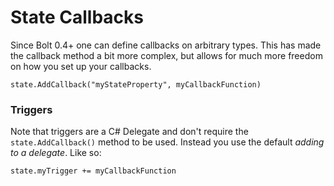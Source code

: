# State Callbacks

Since Bolt 0.4+ one can define callbacks on arbitrary types.
This has made the callback method a bit more complex, but allows for much more freedom on how you set up your callbacks.

`state.AddCallback("myStateProperty", myCallbackFunction)`


### Triggers

Note that triggers are a C# Delegate and don't require the `state.AddCallback()` method to be used. Instead you use the default *adding to a delegate*.
Like so:

`state.myTrigger += myCallbackFunction`
